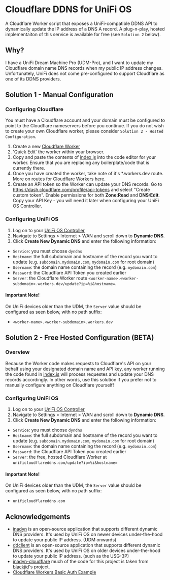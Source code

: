 # Cloudflare DDNS for UniFi OS

A Cloudflare Worker script that exposes a UniFi-compatible DDNS API to dynamically update the IP address of a DNS A record. A plug-n-play, hosted implementaiton of this service is available for free (see `Solution 2` below).

## Why?

I have a UniFi Dream Machine Pro (UDM-Pro), and I want to update my Cloudflare domain name DNS records when my public IP address changes. Unfortunately, UniFi does not come pre-configured to support Cloudflare as one of its DDNS providers.

## Solution 1 - Manual Configuration

### Configuring Cloudflare
You must have a Cloudflare account and your domain must be configured to point to the Cloudflare nameservers before you continue. If you do not wish to create your own Cloudflare worker, please consider `Solution 2 - Hosted Configuration`.

1. Create a new [Cloudflare Worker](https://workers.cloudflare.com)
2. 'Quick Edit' the worker within your browser.
3. Copy and paste the contents of [index.js](https://github.com/willswire/unifi-cloudflare-ddns/blob/main/index.js) into the code editor for your worker. Ensure that you are replacing any boilerplate/code that is currently there. 
4. Once you have created the worker, take note of it's \*.workers.dev route. More on routes for Cloudflare Workers [here](https://developers.cloudflare.com/workers/platform/routes#routes-with-workersdev).
5. Create an API token so the Worker can update your DNS records. Go to https://dash.cloudflare.com/profile/api-tokens and select "Create custom token". Enable permissions for both **Zone:Read** and **DNS:Edit**. Copy your API Key - you will need it later when configuring your UniFi OS Controller.

### Configuring UniFi OS
1. Log on to your [UniFi OS Controller](https://unifi.ui.com/)
2. Navigate to Settings > Internet > WAN and scroll down to **Dynamic DNS**. 
3. Click **Create New Dynamic DNS** and enter the following information:
- `Service`: you must choose `dyndns`
- `Hostname`: the full subdomain and hostname of the record you want to update (e.g. `subdomain.mydomain.com`, `mydomain.com` for root domain)
- `Username`: the domain name containing the record (e.g. `mydomain.com`)
- `Password`: the Cloudflare API Token you created earlier
- `Server`: the Cloudflare Worker route `<worker-name>.<worker-subdomain>.workers.dev/update?ip=%i&hostname=`. 

#### Important Note!
On UniFi devices older than the UDM, the `Server` value should be configured as seen below, with no path suffix: 
- `<worker-name>.<worker-subdomain>.workers.dev`

## Solution 2 - Free Hosted Configuration (BETA)

### Overview
Because the Worker code makes requests to Cloudflare's API on your behalf using your designated domain name and API key, any worker running the code found in [index.js](https://github.com/willswire/unifi-cloudflare-ddns/blob/main/index.js) will process requestes and update your DNS records accordingly. In other words, use this solution if you prefer not to manually configure anything on Cloudflare yourself!

### Configuring UniFi OS
1. Log on to your [UniFi OS Controller](https://unifi.ui.com/)
2. Navigate to Settings > Internet > WAN and scroll down to **Dynamic DNS**. 
3. Click **Create New Dynamic DNS** and enter the following information:
- `Service`: you must choose `dyndns`
- `Hostname`: the full subdomain and hostname of the record you want to update (e.g. `subdomain.mydomain.com`, `mydomain.com` for root domain)
- `Username`: the domain name containing the record (e.g. `mydomain.com`)
- `Password`: the Cloudflare API Token you created earlier
- `Server`: the free, hosted Cloudflare Worker at `unificloudflareddns.com/update?ip=%i&hostname=`

#### Important Note!
On UniFi devices older than the UDM, the `Server` value should be configured as seen below, with no path suffix: 
- `unificloudflareddns.com`

## Acknowledgements
- [inadyn](https://github.com/troglobit/inadyn) is an open-source application that supports different dynamic DNS providers. It's used by UniFi OS on newer devices under-the-hood to update your public IP address. (UDM onwards)
- [ddclient](https://github.com/ddclient/ddclient) is an open-source application that supports different dynamic DNS providers. It's used by UniFi OS on older devices under-the-hood to update your public IP address. (such as the USG-3P)
- [inadyn-cloudflare](https://github.com/blackjid/inadyn-cloudflare) much of the code for this project is taken from [blackjid](https://github.com/blackjid)'s project. 
- [Cloudflare Workers Basic Auth Example](https://developers.cloudflare.com/workers/examples/basic-auth)
